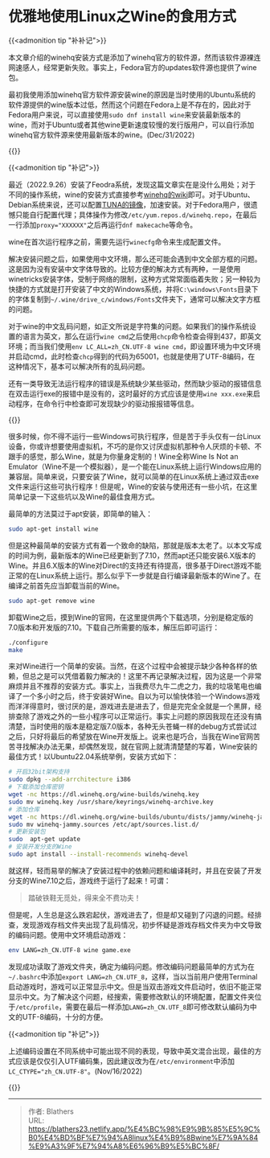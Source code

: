 # 优雅地使用Linux之Wine的食用方式

<!--more-->

{{<admonition tip "补补记">}}

本文章介绍的winehq安装方式是添加了winehq官方的软件源，然而该软件源裸连网速感人，经常更新失败。事实上，Fedora官方的updates软件源也提供了wine包。

最初我使用添加winehq官方软件源安装wine的原因是当时使用的Ubuntu系统的软件源提供的wine版本过低，然而这个问题在Fedora上是不存在的，因此对于Fedora用户来说，可以直接使用`sudo dnf install wine`来安装最新版本的wine，而对于Ubuntu或者其他wine更新速度较慢的发行版用户，可以自行添加winehq官方软件源来使用最新版本的wine。(Dec/31/2022)

{{</admonition>}}

{{<admonition tip "补记">}}

最近（2022.9.26）安装了Feodra系统，发现这篇文章实在是没什么用处；对于不同的操作系统，wine的安装方式直接参考[winehq的wiki](https://wiki.winehq.org/Download)即可。对于Ubuntu、Debian系统来说，还可以配置[TUNA的镜像](https://mirrors-i.tuna.tsinghua.edu.cn/help/wine-builds/)，加速安装。对于Fedora用户，很遗憾只能自行配置代理；具体操作为修改`/etc/yum.repos.d/winehq.repo`，在最后一行添加`proxy="XXXXXX"`之后再运行`dnf makecache`等命令。

wine在首次运行程序之前，需要先运行`winecfg`命令来生成配置文件。

解决安装问题之后，如果使用中文环境，那么还可能会遇到中文全部方框的问题。这是因为没有安装中文字体导致的。比较方便的解决方式有两种，一是使用winetricks安装字体，受制于网络的限制，这种方式常常面临着失败；另一种较为快捷的方式就是打开安装了中文的Windows系统，并将`C:\windows\Fonts`目录下的字体复制到`~/.wine/drive_c/windows/Fonts`文件夹下，通常可以解决文字方框的问题。

对于wine的中文乱码问题，如正文所说是字符集的问题。如果我们的操作系统设置的语言为英文，那么在运行`wine cmd`之后使用`chcp`命令检查会得到437，即英文环境；而当我们使用`env LC_ALL=zh_CN.UTF-8 wine cmd`，即设置环境为中文环境并启动cmd，此时检查`chcp`得到的代码为65001，也就是使用了UTF-8编码，在这种情况下，基本可以解决所有的乱码问题。

还有一类导致无法运行程序的错误是系统缺少某些驱动，然而缺少驱动的报错信息在双击运行exe的报错中是没有的，这时最好的方式应该是使用`wine xxx.exe`来启动程序，在命令行中检查即可发现缺少的驱动报报错等信息。 

{{</admonition>}}

很多时候，你不得不运行一些Windows可执行程序，但是苦于手头仅有一台Linux设备，你或许想要使用虚拟机，不巧的是你又讨厌虚拟机那种令人厌烦的卡顿、不跟手的感觉，那么Wine，就是为你量身定制的！Wine全称Wine Is Not an Emulator（Wine不是一个模拟器），是一个能在Linux系统上运行Windows应用的兼容层。简单来说，只要安装了Wine，就可以简单的在Linux系统上通过双击exe文件来运行这些可执行程序！但是呢，Wine的安装与使用还有一些小坑，在这里简单记录一下这些坑以及Wine的最佳食用方式。

最简单的方法莫过于apt安装，即简单的输入：

```bash
sudo apt-get install wine
```

但是这种最简单的安装方式有着一个致命的缺陷，那就是版本太老了。以本文写成的时间为例，最新版本的Wine已经更新到了7.10，然而apt还只能安装6.X版本的Wine。并且6.X版本的Wine对Direct的支持还有待提高，很多基于Direct游戏不能正常的在Linux系统上运行。那么似乎下一步就是自行编译最新版本的Wine了。在编译之前首先应当卸载当前的Wine。

```bash
sudo apt-get remove wine
```

卸载Wine之后，摸到Wine的官网，在这里提供两个下载选项，分别是稳定版的7.0版本和开发版的7.10。下载自己所需要的版本，解压后即可运行：

```bash
./configure
make
```

来对Wine进行一个简单的安装。当然，在这个过程中会被提示缺少各种各样的依赖，但总之是可以凭借着毅力解决的！这里不再记录解决过程，因为这是一个非常麻烦并且不推荐的安装方式。事实上，当我费尽九牛二虎之力，我的垃圾笔电也编译了一个多小时之后，终于安装好Wine。自以为可以愉快体验一个Windows游戏而洋洋得意时，很讨厌的是，游戏进去是进去了，但是完完全全就是一个黑屏，经排查除了游戏之外的一些小程序可以正常运行。事实上问题的原因我现在还没有搞清楚，当时使用的版本是稳定版7.0版本，各种无头苍蝇一样的debug方式尝试过之后，只好将最后的希望放在Wine开发版上。说来也是巧合，当我在Wine官网苦苦寻找解决办法无果，却偶然发现，就在官网上就清清楚楚的写着，Wine安装的最佳方式！以Ubuntu22.04系统举例，安装方式如下：

```bash
# 开启32bit架构支持
sudo dpkg --add-arrchitecture i386
# 下载添加仓库密钥
wget -nc https://dl.winehq.org/wine-builds/winehq.key
sudo mv winehq.key /usr/share/keyrings/winehq-archive.key
# 添加仓库
wget -nc https://dl.winehq.org/wine-builds/ubuntu/dists/jammy/winehq-jammy.sources
sudo mv winehq-jammy.sources /etc/apt/sources.list.d/
# 更新安装包
sudo  apt-get update
# 安装开发分支的Wine
sudo apt install --install-recommends winehq-devel
```

就这样，轻而易举的解决了安装过程中的依赖问题和编译耗时，并且在安装了开发分支的Wine7.10之后，游戏终于运行了起来！可谓：

> 踏破铁鞋无觅处，得来全不费功夫！

但是呢，人生总是这么跌宕起伏，游戏进去了，但是却又碰到了闪退的问题。经排查，发现游戏存档文件夹出现了乱码情况，初步怀疑是游戏存档文件夹为中文导致的编码问题。使用中文环境启动游戏：

```bash
env LANG=zh_CN.UTF-8 wine game.exe
```

发现成功读取了游戏文件夹，确定为编码问题。修改编码问题最简单的方式为在`~/.bashrc`中添加`export LANG=zh_CN.UTF_8`，这样，当以当前用户使用Terminal启动游戏时，游戏可以正常显示中文。但是当双击游戏文件启动时，依旧不能正常显示中文。为了解决这个问题，经搜索，需要修改默认的环境配置，配置文件夹位于`/etc/profile`，需要在最后一样添加`LANG=zh_CN.UTF_8`即可修改默认编码为中文的UTF-8编码，十分的方便。

{{<admonition tip "补记">}}

上述编码设置在不同系统中可能出现不同的表现，导致中英文混合出现，最佳的方式应该是仅仅引入UTF编码集，因此建议改为在`/etc/environment`中添加`LC_CTYPE="zh_CN.UTF-8"`。(Nov/16/2022)

{{</admonition>}}


---

> 作者: Blathers  
> URL: https://blathers23.netlify.app/%E4%BC%98%E9%9B%85%E5%9C%B0%E4%BD%BF%E7%94%A8linux%E4%B9%8Bwine%E7%9A%84%E9%A3%9F%E7%94%A8%E6%96%B9%E5%BC%8F/  

